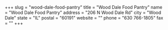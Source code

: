 +++
slug = "wood-dale-food-pantry"
title = "Wood Dale Food Pantry"
name = "Wood Dale Food Pantry"
address = "206 N Wood Dale Rd"
city = "Wood Dale"
state = "IL"
postal = "60191"
website = ""
phone = "630 766-1805"
fax = ""
+++
